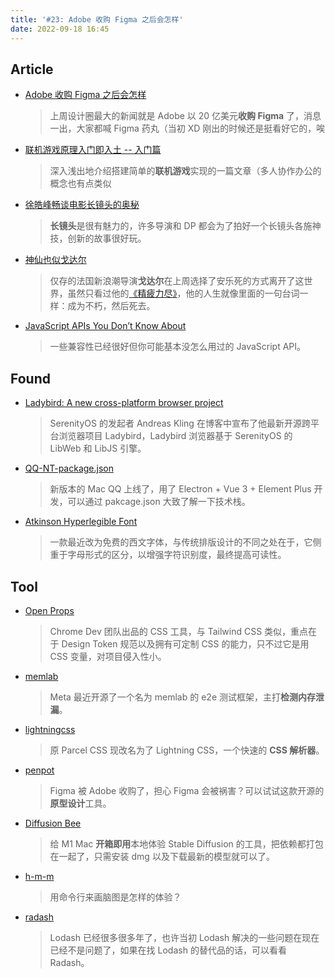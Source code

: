 ```yaml
---
title: '#23: Adobe 收购 Figma 之后会怎样'
date: 2022-09-18 16:45
---
```


## Article

- [Adobe 收购 Figma 之后会怎样](https://moonvy.com/blog/post/2022/adobe-to-acquire-figma/)
  
    > 上周设计圈最大的新闻就是 Adobe 以 20 亿美元**收购 Figma** 了，消息一出，大家都喊 Figma 药丸（当初 XD 刚出的时候还是挺看好它的，唉
    
  
  
- [联机游戏原理入门即入土 -- 入门篇](https://mp.weixin.qq.com/s/7NJjBG9AdFQtJ3BjqiSbXg)
  
    > 深入浅出地介绍搭建简单的**联机游戏**实现的一篇文章（多人协作办公的概念也有点类似
    
    
    
- [徐皓峰畅谈电影长镜头的奥秘](https://mp.weixin.qq.com/s/7q2dE7xvcr4saik7XTFNbw)
  
    > **长镜头**是很有魅力的，许多导演和 DP 都会为了拍好一个长镜头各施神技，创新的故事很好玩。
    
    
    
- [神仙也似戈达尔](https://mp.weixin.qq.com/s/OrPpAl274bG5CXiNIHAmYQ)
  
    > 仅存的法国新浪潮导演**戈达尔**在上周选择了安乐死的方式离开了这世界，虽然只看过他的[《精疲力尽》](https://zh.wikipedia.org/zh-my/%E6%96%B7%E4%BA%86%E6%B0%A3)，他的人生就像里面的一句台词一样：成为不朽，然后死去。
    
  
  
- [JavaScript APIs You Don’t Know About](https://www.smashingmagazine.com/2022/09/javascript-api-guide/)
  
    > 一些兼容性已经很好但你可能基本没怎么用过的 JavaScript API。
    
    

## Found

- [Ladybird: A new cross-platform browser project](https://awesomekling.github.io/Ladybird-a-new-cross-platform-browser-project/)
  
    > SerenityOS 的发起者 Andreas Kling 在博客中宣布了他最新开源跨平台浏览器项目 Ladybird，Ladybird 浏览器基于 SerenityOS 的 LibWeb 和 LibJS 引擎。
    
    
    
- [QQ-NT-package.json](https://gist.github.com/sxzz/4e1357321b76e2c275caf152a18942cf)
  
    > 新版本的 Mac QQ 上线了，用了 Electron + Vue 3 + Element Plus 开发，可以通过 pakcage.json 大致了解一下技术栈。
    
  
  
- [Atkinson Hyperlegible Font](https://brailleinstitute.org/freefont)
  
    > 一款最近改为免费的西文字体，与传统排版设计的不同之处在于，它侧重于字母形式的区分，以增强字符识别度，最终提高可读性。
    
    

## Tool

- [Open Props](https://open-props.style/)
  
    > Chrome Dev 团队出品的 CSS 工具，与 Tailwind CSS 类似，重点在于 Design Token 规范以及拥有可定制 CSS 的能力，只不过它是用 CSS 变量，对项目侵入性小。
    
    
    
- [memlab](https://github.com/facebookincubator/memlab)
  
    > Meta 最近开源了一个名为 memlab 的 e2e 测试框架，主打**检测内存泄漏**。
    
  
  
- [lightningcss](https://github.com/parcel-bundler/lightningcss)
  
    > 原 Parcel CSS 现改名为了 Lightning CSS，一个快速的 **CSS 解析器**。
    
  
  
- [penpot](https://github.com/penpot/penpot)
  
    > Figma 被 Adobe 收购了，担心 Figma 会被祸害？可以试试这款开源的**原型设计**工具。
    
    
    
- [Diffusion Bee](https://github.com/divamgupta/diffusionbee-stable-diffusion-ui)
  
    > 给 M1 Mac **开箱即用**本地体验 Stable Diffusion 的工具，把依赖都打包在一起了，只需安装 dmg 以及下载最新的模型就可以了。
    
    
    
- [h-m-m](https://github.com/nadrad/h-m-m)
  
    > 用命令行来画脑图是怎样的体验？
    
    
    
- [radash](https://github.com/rayepps/radash)
  
    > Lodash 已经很多很多年了，也许当初 Lodash 解决的一些问题在现在已经不是问题了，如果在找 Lodash 的替代品的话，可以看看 Radash。